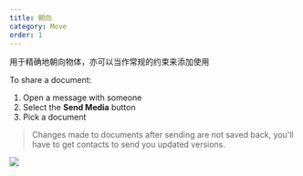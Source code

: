 ```yaml
---
title: 朝向
category: Move
order: 1
---
```


用于精确地朝向物体，亦可以当作常规的约束来添加使用

To share a document:

1. Open a message with someone
2. Select the **Send Media** button
3. Pick a document

> Changes made to documents after sending are not saved back, you'll have to get contacts to send you updated versions.

![](//placehold.it/1400x900)